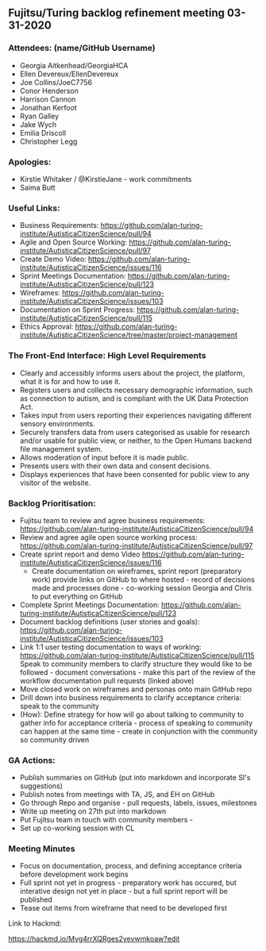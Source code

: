 ## Fujitsu/Turing backlog refinement meeting 03-31-2020

### Attendees: (name/GitHub Username)

* Georgia Aitkenhead/GeorgiaHCA
* Ellen Devereux/EllenDevereux
* Joe Collins/JoeC7756
* Conor Henderson
* Harrison Cannon
* Jonathan Kerfoot
* Ryan Galley
* Jake Wych
* Emilia Driscoll 
* Christopher Legg 

### Apologies: 

* Kirstie Whitaker / @KirstieJane - work commitments
* Saima Butt

### Useful Links:

* Business Requirements: https://github.com/alan-turing-institute/AutisticaCitizenScience/pull/94
* Agile and Open Source Working: https://github.com/alan-turing-institute/AutisticaCitizenScience/pull/97
* Create Demo Video: https://github.com/alan-turing-institute/AutisticaCitizenScience/issues/116
* Sprint Meetings Documentation: https://github.com/alan-turing-institute/AutisticaCitizenScience/pull/123
* Wireframes: https://github.com/alan-turing-institute/AutisticaCitizenScience/issues/103
* Documentation on Sprint Progress: https://github.com/alan-turing-institute/AutisticaCitizenScience/pull/115
* Ethics Approval: https://github.com/alan-turing-institute/AutisticaCitizenScience/tree/master/project-management

### The Front-End Interface: High Level Requirements

* Clearly and accessibly informs users about the project, the platform, what it is for and how to use it.
* Registers users and collects necessary demographic information, such as connection to autism, and is compliant with the UK Data Protection Act.
* Takes input from users reporting their experiences navigating different sensory environments.
* Securely transfers data from users categorised as usable for research and/or usable for public view, or neither, to the Open Humans backend file management system.
* Allows moderation of input before it is made public.
* Presents users with their own data and consent decisions.
* Displays experiences that have been consented for public view to any visitor of the website.

### Backlog Prioritisation: 

* Fujitsu team to review and agree business requirements: https://github.com/alan-turing-institute/AutisticaCitizenScience/pull/94
* Review and agree agile open source working process: https://github.com/alan-turing-institute/AutisticaCitizenScience/pull/97
* Create sprint report and demo Video https://github.com/alan-turing-institute/AutisticaCitizenScience/issues/116
    * Create documentation on wireframes, sprint report (preparatory work) provide links on GitHub to where hosted - record of decisions made and processes done - co-working session Georgia and Chris to put everything on GitHub
* Complete Sprint Meetings Documentation: https://github.com/alan-turing-institute/AutisticaCitizenScience/pull/123
* Document backlog definitions (user stories and goals): https://github.com/alan-turing-institute/AutisticaCitizenScience/issues/103
* Link 1:1 user testing documentation to ways of working: https://github.com/alan-turing-institute/AutisticaCitizenScience/pull/115
    Speak to community members to clarify structure they would like to be followed - document conversations - make this part of the     review of the workflow documentation pull requests (linked above)
* Move closed work on wireframes and personas onto main GitHub repo
* Drill down into business requirements to clarify acceptance criteria: speak to the community
* (How): Define strategy for how will go about talking to community to gather info for acceptance criteria - process of speaking to community can happen at the same time - create in conjunction with the community so community driven 

### GA Actions: 

* Publish summaries on GitHub (put into markdown and incorporate SI's suggestions)
* Publish notes from meetings with TA, JS, and EH on GitHub
* Go through Repo and organise - pull requests, labels, issues, milestones
* Write up meeting on 27th put into markdown 
* Put Fujitsu team in touch with community members - 
* Set up co-working session with CL 

### Meeting Minutes

* Focus on documentation, process, and defining acceptance criteria before development work begins
* Full sprint not yet in progress - preparatory work has occured, but interative design not yet in place - but a full sprint report will be published 
* Tease out items from wireframe that need to be developed first 

Link to Hackmd: 

https://hackmd.io/Mvg4rrXQRges2yevwmkoaw?edit










